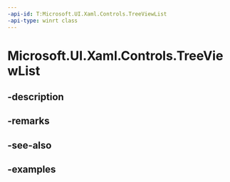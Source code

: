 ```yaml
---
-api-id: T:Microsoft.UI.Xaml.Controls.TreeViewList
-api-type: winrt class
---
```


<!-- Class syntax.
public class TreeViewList : ListView, ListView
-->

# Microsoft.UI.Xaml.Controls.TreeViewList

## -description

## -remarks

## -see-also

## -examples

